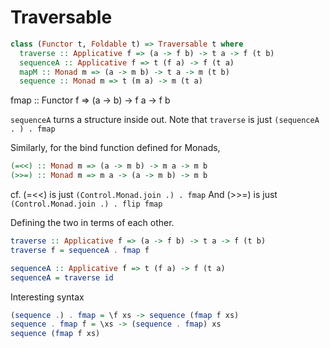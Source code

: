 # Traversable

```haskell
class (Functor t, Foldable t) => Traversable t where
  traverse :: Applicative f => (a -> f b) -> t a -> f (t b)
  sequenceA :: Applicative f => t (f a) -> f (t a)
  mapM :: Monad m => (a -> m b) -> t a -> m (t b)
  sequence :: Monad m => t (m a) -> m (t a)
```

fmap :: Functor f => (a -> b) -> f a -> f b

`sequenceA` turns a structure inside out.
Note that `traverse` is just `(sequenceA . ) . fmap`

Similarly, for the bind function defined for Monads,
```haskell
(=<<) :: Monad m => (a -> m b) -> m a -> m b
(>>=) :: Monad m => m a -> (a -> m b) -> m b
```

cf. (=<<) is just `(Control.Monad.join .) . fmap`
And (>>=) is just `(Control.Monad.join .) . flip fmap`


Defining the two in terms of each other.

```haskell
traverse :: Applicative f => (a -> f b) -> t a -> f (t b)
traverse f = sequenceA . fmap f 

sequenceA :: Applicative f => t (f a) -> f (t a)
sequenceA = traverse id 
```

Interesting syntax

```haskell
(sequence .) . fmap = \f xs -> sequence (fmap f xs)
sequence . fmap f = \xs -> (sequence . fmap) xs
sequence (fmap f xs)
```

